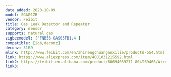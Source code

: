 ```yaml
---
date_added: 2020-10-09
model: SGA01ZB 
vendor: Feibit
title: Gas Leak Detector and Repeater
category: sensor
supports: natural gas
zigbeemodel: ['FNB56-GAS05FB1.4']
compatible: [iob,deconz]
deconz: 3169
mlink: http://www.feibit.com/en/zhinengchuanganxilie/products-554.html
link: https://www.aliexpress.com/item/4001031215592.html
link2: https://feibit.en.alibaba.com/product/60694039271-804969466/Wireless_Smart_Zigbee_Gas_Dector_for_gas_alarm_white.html
link3: 
---
```

